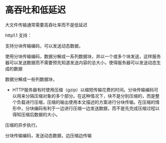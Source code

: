 
# 高吞吐和低延迟

大文件传输通常需要高吞吐率而不是低延迟



http1.1 支持：

支持分块传输编码，可以发送动态数据，

使用分块传输编码，数据分解成一系列数据块，并以一个或多个块发送，这样服务器可以发送数据而不需要预先知道发送内容的总大小，使得服务器可以发送动态生成的数据

数据分解成一些列数据块，


-   HTTP服务器有时使用压缩（gzip）以缩短传输花费的时间。分块传输编码可以用来分隔压缩对象的多个部分。在这种情况下，块不是分别压缩的，而是整个负载进行压缩，压缩的输出使用本文描述的方案进行分块传输。在压缩的情形中，分块编码有利于一边进行压缩一边发送数据，而不是先完成压缩过程以得知压缩后数据的大小。

压缩的异步执行。



分块传输编码，发送动态数据，边压缩边传输







